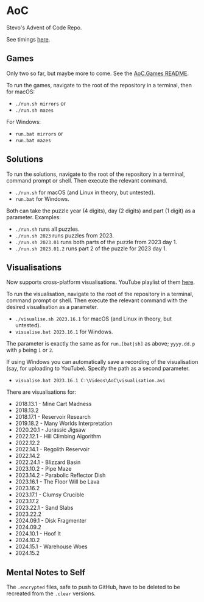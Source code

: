 # AoC

Stevo's Advent of Code Repo.

See timings [here](results.md).

## Games

Only two so far, but maybe more to come. See the [AoC.Games README](AoC.Games/README.md).

To run the games, navigate to the root of the repository in a terminal, then for macOS:

- `./run.sh mirrors` or
- `./run.sh mazes`

For Windows:

- `run.bat mirrors` or
- `run.bat mazes`

## Solutions

To run the solutions, navigate to the root of the repository in a terminal, command prompt or shell. Then execute the relevant command.

- `./run.sh` for macOS (and Linux in theory, but untested).
- `run.bat` for Windows.

Both can take the puzzle year (4 digits), day (2 digits) and part (1 digit) as a parameter. Examples:

- `./run.sh` runs all puzzles.
- `./run.sh 2023` runs puzzles from 2023.
- `./run.sh 2023.01` runs both parts of the puzzle from 2023 day 1.
- `./run.sh 2023.01.2` runs part 2 of the puzzle for 2023 day 1.

## Visualisations

Now supports cross-platform visualisations. YouTube playlist of them [here](https://www.youtube.com/playlist?list=PLBtwzTaAY-IWq6Mi1nvwsphMTw-HU13eM).

To run the visualisation, navigate to the root of the repository in a terminal, command prompt or shell. 
Then execute the relevant command with the desired visualisation as a parameter.

- `./visualise.sh 2023.16.1` for macOS (and Linux in theory, but untested).
- `visualise.bat 2023.16.1` for Windows.

The parameter is exactly the same as for `run.[bat|sh]` as above; `yyyy.dd.p` with `p` being `1` or `2`.

If using Windows you can automatically save a recording of the visualisation (say, for uploading to YouTube). Specify the path as a second parameter.

- `visualise.bat 2023.16.1 C:\Videos\AoC\visualisation.avi`

There are visualisations for:

- 2018.13.1 - Mine Cart Madness
- 2018.13.2
- 2018.17.1 - Reservoir Research
- 2019.18.2 - Many Worlds Interpretation
- 2020.20.1 - Jurassic Jigsaw
- 2022.12.1 - Hill Climbing Algorithm
- 2022.12.2
- 2022.14.1 - Regolith Reservoir
- 2022.14.2
- 2022.24.1 - Blizzard Basin
- 2023.10.2 - Pipe Maze
- 2023.14.2 - Parabolic Reflector Dish
- 2023.16.1 - The Floor Will be Lava
- 2023.16.2
- 2023.17.1 - Clumsy Crucible
- 2023.17.2
- 2023.22.1 - Sand Slabs
- 2023.22.2
- 2024.09.1 - Disk Fragmenter
- 2024.09.2
- 2024.10.1 - Hoof It
- 2024.10.2
- 2024.15.1 - Warehouse Woes
- 2024.15.2

## Mental Notes to Self

The `.encrypted` files, safe to push to GitHub, have to be deleted to be recreated from the `.clear` versions.